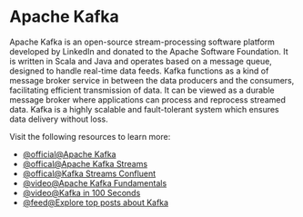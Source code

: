 # Apache Kafka

Apache Kafka is an open-source stream-processing software platform developed by LinkedIn and donated to the Apache Software Foundation. It is written in Scala and Java and operates based on a message queue, designed to handle real-time data feeds. Kafka functions as a kind of message broker service in between the data producers and the consumers, facilitating efficient transmission of data. It can be viewed as a durable message broker where applications can process and reprocess streamed data. Kafka is a highly scalable and fault-tolerant system which ensures data delivery without loss.

Visit the following resources to learn more:

- [@official@Apache Kafka](https://kafka.apache.org/quickstart)
- [@offical@Apache Kafka Streams](https://docs.confluent.io/platform/current/streams/concepts.html)
- [@offical@Kafka Streams Confluent](https://kafka.apache.org/documentation/streams/)
- [@video@Apache Kafka Fundamentals](https://www.youtube.com/watch?v=B5j3uNBH8X4)
- [@video@Kafka in 100 Seconds](https://www.youtube.com/watch?v=uvb00oaa3k8)
- [@feed@Explore top posts about Kafka](https://app.daily.dev/tags/kafka?ref=roadmapsh)
